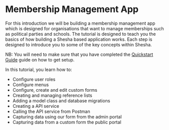 # Membership Management App

For this introduction we will be building a membership management app which is designed for organisations that want to manage memberships such as political parties and schools. The tutorial is designed to teach you the basics of how building a Shesha based application works. Each step is designed to introduce you to some of the key concepts within Shesha.

NB: You will need to make sure that you have completed the [Quickstart Guide](https://shesha-docs.readthedocs.io/en/latest/guides/00-quickstart/) guide on how to get setup.

In this tutorial, you learn how to:

- Configure user roles
- Configure menus
- Configure, create and edit custom forms
- Creating and managing reference lists
- Adding a model class and database migrations
- Creating a API service
- Calling the API service from Postman
- Capturing data using our form from the admin portal
- Capturing data from a custom form the public portal
